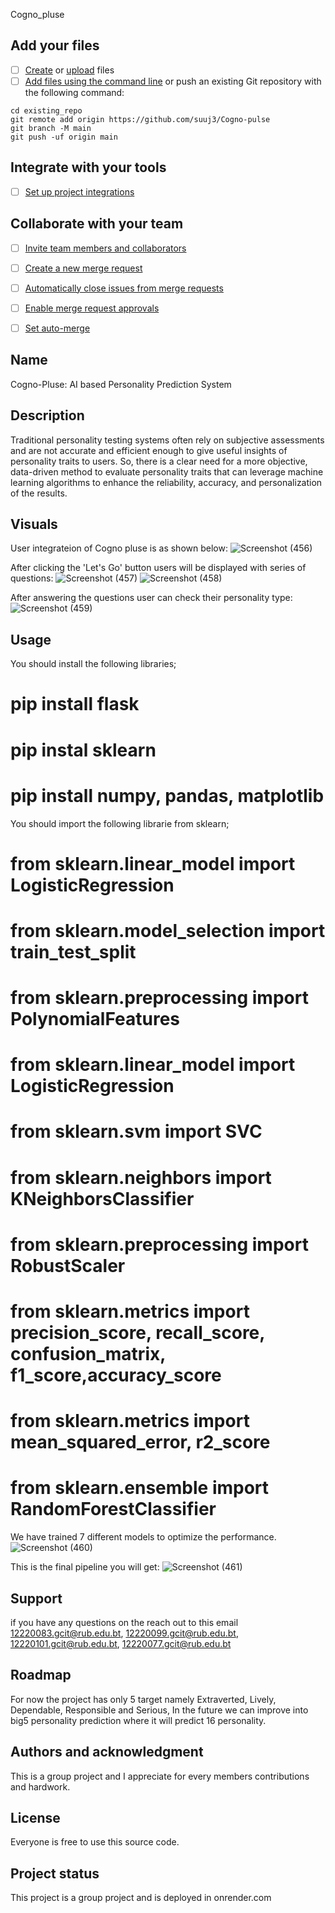 Cogno_pluse

## Add your files

- [ ] [Create](https://docs.gitlab.com/ee/user/project/repository/web_editor.html#create-a-file) or [upload](https://docs.gitlab.com/ee/user/project/repository/web_editor.html#upload-a-file) files
- [ ] [Add files using the command line](https://docs.gitlab.com/ee/gitlab-basics/add-file.html#add-a-file-using-the-command-line) or push an existing Git repository with the following command:

```
cd existing_repo
git remote add origin https://github.com/suuj3/Cogno-pulse
git branch -M main
git push -uf origin main
```

## Integrate with your tools

- [ ] [Set up project integrations](https://github.com/suuj3/Cogno-pulse/-/settings/integrations)

## Collaborate with your team

- [ ] [Invite team members and collaborators](https://docs.gitlab.com/ee/user/project/members/)
- [ ] [Create a new merge request](https://docs.gitlab.com/ee/user/project/merge_requests/creating_merge_requests.html)
- [ ] [Automatically close issues from merge requests](https://docs.gitlab.com/ee/user/project/issues/managing_issues.html#closing-issues-automatically)
- [ ] [Enable merge request approvals](https://docs.gitlab.com/ee/user/project/merge_requests/approvals/)
- [ ] [Set auto-merge](https://docs.gitlab.com/ee/user/project/merge_requests/merge_when_pipeline_succeeds.html)


## Name
Cogno-Pluse: AI based Personality Prediction System

## Description
Traditional personality testing systems often rely on subjective assessments and are not accurate and efficient enough to give useful insights of personality traits to users. So, there is a clear need for a more objective, data-driven method to evaluate personality traits that can leverage machine learning algorithms to enhance the reliability, accuracy, and personalization of the results.

## Visuals
User integrateion of Cogno pluse is as shown below:
![Screenshot (456)](https://github.com/suuj3/Cogno-pulse/assets/118878065/80b94189-df97-4bcf-9227-43a7ba19dd96)

After clicking the 'Let's Go' button users will be displayed with series of questions:
![Screenshot (457)](https://github.com/suuj3/Cogno-pulse/assets/118878065/a6036331-37f6-4e50-85e7-3e5676d9ba7d)
![Screenshot (458)](https://github.com/suuj3/Cogno-pulse/assets/118878065/19056388-529d-4c3a-954e-e0c62e94f363)

After answering the questions user can check their personality type:
![Screenshot (459)](https://github.com/suuj3/Cogno-pulse/assets/118878065/16d26b5d-8aea-4c70-8480-b160d43ac983)

## Usage
You should install the following libraries;
# pip install flask
# pip instal sklearn
# pip install numpy, pandas, matplotlib

You should import the following librarie from sklearn; 
# from sklearn.linear_model import LogisticRegression 
# from sklearn.model_selection import train_test_split
# from sklearn.preprocessing import PolynomialFeatures 
# from sklearn.linear_model import LogisticRegression
# from sklearn.svm import SVC
# from sklearn.neighbors import KNeighborsClassifier
# from sklearn.preprocessing import RobustScaler
# from sklearn.metrics import precision_score, recall_score, confusion_matrix, f1_score,accuracy_score
# from sklearn.metrics import mean_squared_error, r2_score
# from sklearn.ensemble import RandomForestClassifier

We have trained 7 different models to optimize the performance.
![Screenshot (460)](https://github.com/suuj3/Cogno-pulse/assets/118878065/1812baae-3782-40fe-b2f6-0c8426beaa82)

This is the final pipeline you will get:
![Screenshot (461)](https://github.com/suuj3/Cogno-pulse/assets/118878065/862205dd-e062-4769-a741-e018b1b0d3a1)

## Support
if you have any questions on the reach out to this email 12220083.gcit@rub.edu.bt, 12220099.gcit@rub.edu.bt, 12220101.gcit@rub.edu.bt, 12220077.gcit@rub.edu.bt

## Roadmap
For now the project has only 5 target namely Extraverted, Lively, Dependable, Responsible and Serious, In the future we can improve into big5 personality prediction where it will predict 16 personality.

## Authors and acknowledgment
This is a group project and I appreciate for every members contributions and hardwork.

## License
Everyone is free to use this source code.

## Project status
This project is a group project and is deployed in onrender.com
